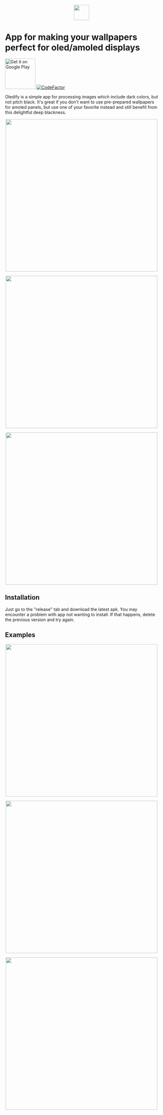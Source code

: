 <p align="center">
    <img src="https://raw.githubusercontent.com/kosodrzewina/oledify/master/app/src/main/ic_launcher-web.png"
        width="50"/>
</p>

# App for making your wallpapers perfect for oled/amoled displays

<a href='https://play.google.com/store/apps/details?id=com.kosodrzewinatru.oledify&pcampaignid=pcampaignidMKT-Other-global-all-co-prtnr-py-PartBadge-Mar2515-1'><img alt='Get it on Google Play' src='https://play.google.com/intl/en_us/badges/static/images/badges/en_badge_web_generic.png' width=100/></a> [![CodeFactor](https://www.codefactor.io/repository/github/kosodrzewina/oledify/badge?style=flat-square)](https://www.codefactor.io/repository/github/kosodrzewina/oledify)

Oledify is a simple app for processing images which include dark colors, but not pitch black. It's great if you don't want to use pre-prepared wallpapers for amoled panels, but use one of your favorite instead and still benefit from this delightful deep blackness.

<p align="center">
    <img src="https://raw.githubusercontent.com/kosodrzewina/oledify/master/showcase/main.png"
        height="500"/>
</p>

<p align="center">
    <img src="https://raw.githubusercontent.com/kosodrzewina/oledify/master/showcase/edit.png"
        height="500"/>
</p>

<p align="center">
    <img src="https://raw.githubusercontent.com/kosodrzewina/oledify/master/showcase/other.png"
        height="500"/>
</p>


## Installation

Just go to the "release" tab and download the latest apk. You may encounter a problem with app not wanting to install. If that happens, delete the previous version and try again.

## Examples

<p align="center">
    <img src="https://raw.githubusercontent.com/kosodrzewina/oledify/master/showcase/car.jpg"
        height="500"/>
</p>

<p align="center">
    <img src="https://raw.githubusercontent.com/kosodrzewina/oledify/master/showcase/nagoya.jpg"
        height="500"/>
</p>

<p align="center">
    <img src="https://raw.githubusercontent.com/kosodrzewina/oledify/master/showcase/highway.jpg"
        height="500"/>
</p>
